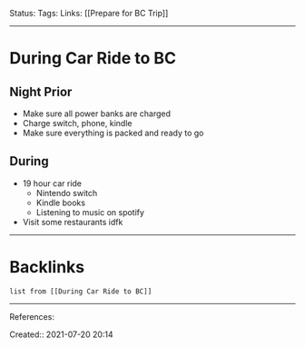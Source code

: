 Status: 
Tags: 
Links: [[Prepare for BC Trip]]
___
# During Car Ride to BC
## Night Prior
- Make sure all power banks are charged
- Charge switch, phone, kindle
- Make sure everything is packed and ready to go
## During
- 19 hour car ride
	- Nintendo switch
	- Kindle books
	- Listening to music on spotify
- Visit some restaurants idfk
___
# Backlinks
```dataview
list from [[During Car Ride to BC]]
```
___
References:

Created:: 2021-07-20 20:14
